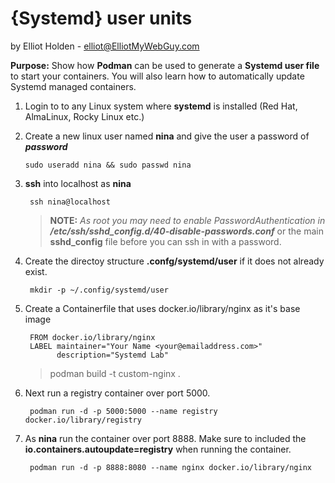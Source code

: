 # {Systemd} user units
by Elliot Holden - elliot@ElliotMyWebGuy.com

__Purpose:__  Show how __Podman__ can be used to generate a __Systemd user file__ to start your containers. You will also learn how to automatically update Systemd managed containers.

1. Login to to any Linux system where __systemd__ is installed (Red Hat, AlmaLinux, Rocky Linux etc.) 

2.  Create a new linux user named __nina__ and give the user a password of *__password__*

        sudo useradd nina && sudo passwd nina
3. __ssh__ into localhost as __nina__
        
        ssh nina@localhost

    > __NOTE:__ *As root you may need to enable PasswordAuthentication in __/etc/ssh/sshd_config.d/40-disable-passwords.conf__* or the main __sshd_config__ file before you can ssh in with a password.

4. Create the directoy structure __.confg/systemd/user__ if it does not already exist.

        mkdir -p ~/.config/systemd/user

5. Create a Containerfile that uses docker.io/library/nginx as it's base image

        FROM docker.io/library/nginx
        LABEL maintainer="Your Name <your@emailaddress.com>"
              description="Systemd Lab"

    >podman build -t custom-nginx .

6. Next run a registry container over port 5000.

        podman run -d -p 5000:5000 --name registry docker.io/library/registry

5. As __nina__ run the container over port 8888. Make sure to included the __io.containers.autoupdate=registry__ when running the container.

        podman run -d -p 8888:8080 --name nginx docker.io/library/nginx
